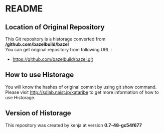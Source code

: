 # README
## Location of Original Repository
This Git repository is a historage converted from **/github.com/bazelbuild/bazel**  
You can get original repository from following URL :

- https://github.com/bazelbuild/bazel.git

## How to use Historage
You will know the hashes of original commit by using git show command.  
Please visit <http://sdlab.naist.jp/kataribe> to get more information of how to use Historage.

## Version of Historage
This repository was created by kenja at version **0.7-48-gc54f677**
